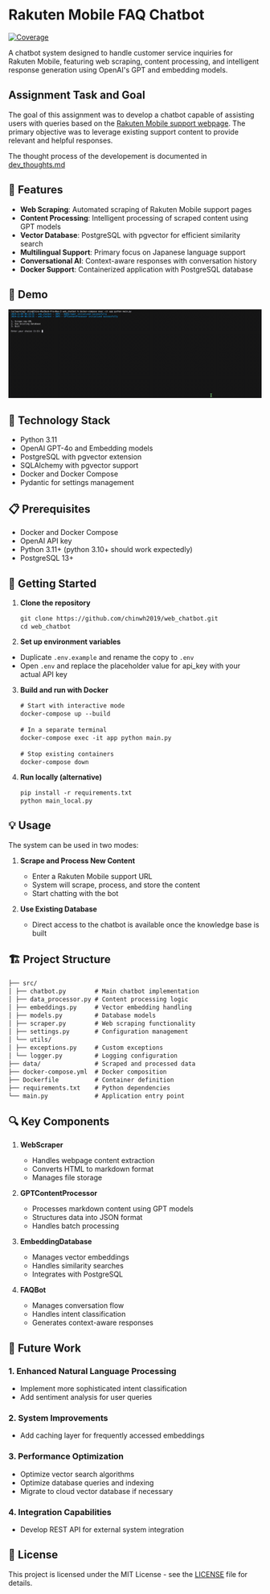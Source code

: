 # Rakuten Mobile FAQ Chatbot

[![Coverage](https://img.shields.io/codecov/c/github/chinwh2019/web_chatbot)](https://codecov.io/gh/chinwh2019/web_chatbot)



A chatbot system designed to handle customer service inquiries for Rakuten Mobile, featuring web scraping, content processing, and intelligent response generation using OpenAI's GPT and embedding models.

## Assignment Task and Goal

The goal of this assignment was to develop a chatbot capable of assisting users with queries based on the [Rakuten Mobile support webpage](https://network.mobile.rakuten.co.jp/support/). The primary objective was to leverage existing support content to provide relevant and helpful responses.

The thought process of the developement is documented in [dev_thoughts.md](dev_thoughts.md)


## 🌟 Features

- **Web Scraping**: Automated scraping of Rakuten Mobile support pages
- **Content Processing**: Intelligent processing of scraped content using GPT models
- **Vector Database**: PostgreSQL with pgvector for efficient similarity search
- **Multilingual Support**: Primary focus on Japanese language support
- **Conversational AI**: Context-aware responses with conversation history
- **Docker Support**: Containerized application with PostgreSQL database


## 📱 Demo

![Demo](output.gif)

## 🔧 Technology Stack

- Python 3.11
- OpenAI GPT-4o and Embedding models
- PostgreSQL with pgvector extension
- SQLAlchemy with pgvector support
- Docker and Docker Compose
- Pydantic for settings management

## 📋 Prerequisites

- Docker and Docker Compose
- OpenAI API key
- Python 3.11+ (python 3.10+ should work expectedly)
- PostgreSQL 13+

## 🚀 Getting Started

1. **Clone the repository**

    ```
    git clone https://github.com/chinwh2019/web_chatbot.git
    cd web_chatbot
    ```


2. **Set up environment variables**

- Duplicate `.env.example` and rename the copy to `.env `
- Open `.env` and replace the placeholder value for api_key with your actual API key 


3. **Build and run with Docker**

    ```
    # Start with interactive mode
    docker-compose up --build

    # In a separate terminal
    docker-compose exec -it app python main.py

    # Stop existing containers
    docker-compose down
    ```


4. **Run locally (alternative)**

    ```
    pip install -r requirements.txt
    python main_local.py
    ```


## 💡 Usage

The system can be used in two modes:

1. **Scrape and Process New Content**
   - Enter a Rakuten Mobile support URL
   - System will scrape, process, and store the content
   - Start chatting with the bot

2. **Use Existing Database**
   - Direct access to the chatbot is available once the knowledge base is built

## 🏗️ Project Structure

```
├── src/
│ ├── chatbot.py        # Main chatbot implementation
│ ├── data_processor.py # Content processing logic
│ ├── embeddings.py     # Vector embedding handling
│ ├── models.py         # Database models
│ ├── scraper.py        # Web scraping functionality
│ ├── settings.py       # Configuration management
│ └── utils/
│ ├── exceptions.py     # Custom exceptions
│ └── logger.py         # Logging configuration
├── data/               # Scraped and processed data
├── docker-compose.yml  # Docker composition
├── Dockerfile          # Container definition
├── requirements.txt    # Python dependencies
└── main.py             # Application entry point
```


## 🔍 Key Components

1. **WebScraper**
   - Handles webpage content extraction
   - Converts HTML to markdown format
   - Manages file storage

2. **GPTContentProcessor**
   - Processes markdown content using GPT models
   - Structures data into JSON format
   - Handles batch processing

3. **EmbeddingDatabase**
   - Manages vector embeddings
   - Handles similarity searches
   - Integrates with PostgreSQL

4. **FAQBot**
   - Manages conversation flow
   - Handles intent classification
   - Generates context-aware responses


## 🔮 Future Work

### 1. Enhanced Natural Language Processing
- Implement more sophisticated intent classification
- Add sentiment analysis for user queries

### 2. System Improvements
- Add caching layer for frequently accessed embeddings

### 3. Performance Optimization
- Optimize vector search algorithms
- Optimize database queries and indexing
- Migrate to cloud vector database if necessary

### 4. Integration Capabilities
- Develop REST API for external system integration


## 📝 License

This project is licensed under the MIT License - see the [LICENSE](LICENSE) file for details.
